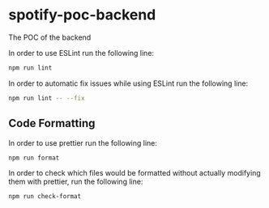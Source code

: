 # spotify-poc-backend

The POC of the backend

In order to use ESLint run the following line:

```bash
npm run lint
```

In order to automatic fix issues while using ESLint run the following line:

```bash
npm run lint -- --fix
```

## Code Formatting

In order to use prettier run the following line:

```bash
npm run format
```

In order to check which files would be formatted without actually modifying them with prettier, run the following line:

```bash
npm run check-format

```
